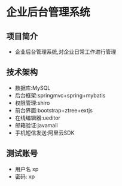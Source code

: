 # 企业后台管理系统

## 项目简介
* 企业后台管理系统,对企业日常工作进行管理

## 技术架构
* 数据库:MySQL
* 后台框架:springmvc+spring+mybatis
* 权限管理:shiro
* 前台界面:bootstrap+ztree+extjs
* 在线编辑器:ueditor
* 邮箱验证:javamail
* 手机短信发送:阿里云SDK

## 测试账号
* 用户名 xp
* 密码: xp
